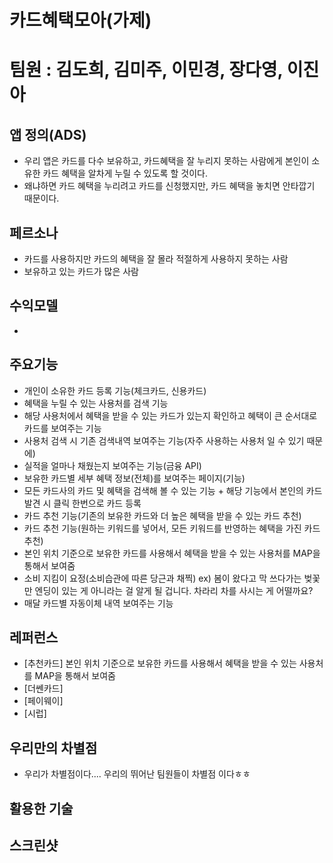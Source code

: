 # 카드혜택모아(가제)
# 팀원 : 김도희, 김미주, 이민경, 장다영, 이진아

## 앱 정의(ADS)
- 우리 앱은 카드를 다수 보유하고, 카드혜택을 잘 누리지 못하는 사람에게 본인이 소유한 카드 혜택을 알차게 누릴 수 있도록 할 것이다. 
- 왜냐하면 카드 혜택을 누리려고 카드를 신청했지만, 카드 혜택을 놓치면 안타깝기 때문이다.

## 페르소나
- 카드를 사용하지만 카드의 혜택을 잘 몰라 적절하게 사용하지 못하는 사람
- 보유하고 있는 카드가 많은 사람

## 수익모델
- 

## 주요기능
- 개인이 소유한 카드 등록 기능(체크카드, 신용카드)
- 혜택을 누릴 수 있는 사용처를 검색 기능
- 해당 사용처에서 혜택을 받을 수 있는 카드가 있는지 확인하고 혜택이 큰 순서대로 카드를 보여주는 기능
- 사용처 검색 시 기존 검색내역 보여주는 기능(자주 사용하는 사용처 일 수 있기 때문에)
- 실적을 얼마나 채웠는지 보여주는 기능(금융 API)
- 보유한 카드별 세부 혜택 정보(전체)를 보여주는 페이지(기능)
- 모든 카드사의 카드 및 혜택을 검색해 볼 수 있는 기능 + 해당 기능에서 본인의 카드 발견 시 클릭 한번으로 카드 등록
- 카드 추천 기능(기존의 보유한 카드와 더 높은 혜택을 받을 수 있는 카드 추천)
- 카드 추천 기능(원하는 키워드를 넣어서, 모든 키워드를 반영하는 혜택을 가진 카드 추천)
- 본인 위치 기준으로 보유한 카드를 사용해서 혜택을 받을 수 있는 사용처를 MAP을 통해서 보여줌
- 소비 지킴이 요정(소비습관에 따른 당근과 채찍)
  ex) 봄이 왔다고 막 쓰다가는 벚꽃만 엔딩이 있는 게 아니라는 걸 알게 될 겁니다.
      차라리 차를 사시는 게 어떨까요?
- 매달 카드별 자동이체 내역 보여주는 기능

## 레퍼런스
- [추천카드] 본인 위치 기준으로 보유한 카드를 사용해서 혜택을 받을 수 있는 사용처를 MAP을 통해서 보여줌
- [더쎈카드] 
- [페이웨이] 
- [시럽] 

## 우리만의 차별점
- 우리가 차별점이다.... 우리의 뛰어난 팀원들이 차별점 이다ㅎㅎ

## 활용한 기술

## 스크린샷

